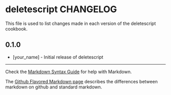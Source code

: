 # deletescript CHANGELOG

This file is used to list changes made in each version of the deletescript cookbook.

## 0.1.0
- [your_name] - Initial release of deletescript

- - -
Check the [Markdown Syntax Guide](http://daringfireball.net/projects/markdown/syntax) for help with Markdown.

The [Github Flavored Markdown page](http://github.github.com/github-flavored-markdown/) describes the differences between markdown on github and standard markdown.
